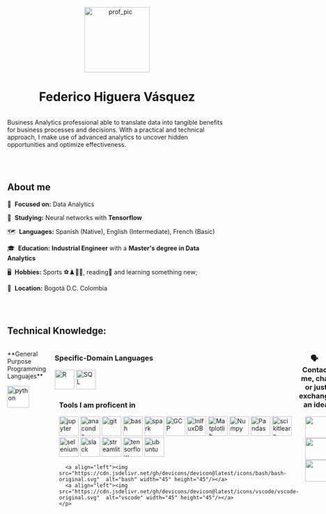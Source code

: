 <div align="center" style="display: flex; flex-direction: column; justify-content: center; align-items: center;">
  <img src="https://github.com/Federico-Higuera/Federico-Higuera/assets/93018336/505096a7-80f0-4b88-8403-267140107637" alt="prof_pic" style="width: 150px;"/>
  <h1>Federico Higuera Vásquez</h1>
</div>



Business Analytics professional able to translate data into tangible benefits for business processes and decisions. With a practical and technical approach, I make use of advanced analytics to uncover hidden opportunities and optimize effectiveness. 

<br></br>
<h2 align="left">About me </h2>

🎯&nbsp; **Focused on:** Data Analytics

📖&nbsp; **Studying:** Neural networks with **Tensorflow**

🗺&nbsp; **Languages:**  Spanish (Native), English (Intermediate), French (Basic)

🎓&nbsp; **Education:** **Industrial Engineer** with a **Master's degree in Data Analytics**

🖥&nbsp; **Hobbies:** Sports ⚽♟️🎾🏓, reading📕 and learning something new;

📍&nbsp; **Location:**  Bogotá D.C. Colombia

<br></br>

<h2 align="left">Technical Knowledge:</h2>

<div align="left" style="display: flex;">
  <div style="flex: 1; padding-right: 10px;">
    <p align="left"> **General Purpose Programming Languajes** </p>
    <p align="left"><img src="https://cdn.jsdelivr.net/gh/devicons/devicon@latest/icons/python/python-original-wordmark.svg"  alt="python" width="50" height="50"/> </p> 
  </div>
  
  <div style="flex: 2; padding-left: 10px;">
    <h3 align="left">Specific-Domain Languages</h3>
    <p align="left"> 
      <a align="left"><img src="https://cdn.jsdelivr.net/gh/devicons/devicon@latest/icons/r/r-original.svg"  alt="R" width="45" height="45"/></a>
      <a align="left"><img src="https://cdn.jsdelivr.net/gh/devicons/devicon@latest/icons/azuresqldatabase/azuresqldatabase-original.svg" alt="SQL" width="45" height="45"/></a>
  
  <div style="flex: 2; padding-left: 10px;">
    <h3 align="left">Tools I am proficent in</h3>
    <p align="left"> 
      <a align="left"><img src="https://cdn.jsdelivr.net/gh/devicons/devicon@latest/icons/jupyter/jupyter-original-wordmark.svg"  alt="jupyter" width="45" height="45"/></a>
      <a align="left"><img src="https://cdn.jsdelivr.net/gh/devicons/devicon@latest/icons/anaconda/anaconda-original.svg"  alt="anaconda" width="45" height="45"/></a>
      <a align="left"><img src="https://cdn.jsdelivr.net/gh/devicons/devicon@latest/icons/git/git-original.svg"  alt="git" width="45" height="45"/></a>
      <a align="left"><img src="https://cdn.jsdelivr.net/gh/devicons/devicon@latest/icons/bash/bash-original.svg"  alt="bash" width="45" height="45"/></a>
      <a align="left"><img src="https://cdn.jsdelivr.net/gh/devicons/devicon@latest/icons/apachespark/apachespark-original-wordmark.svg"  alt="spark" width="45" height="45"/></a>
      <a align="left"><img src="https://cdn.jsdelivr.net/gh/devicons/devicon@latest/icons/googlecloud/googlecloud-original.svg"  alt="GCP" width="45" height="45"/></a>
      <a align="left"><img src="https://cdn.jsdelivr.net/gh/devicons/devicon@latest/icons/influxdb/influxdb-original-wordmark.svg"  alt="InlfuxDB" width="45" height="45"/></a>
      <a align="left"><img src="https://cdn.jsdelivr.net/gh/devicons/devicon@latest/icons/matplotlib/matplotlib-original-wordmark.svg"  alt="Matplotlib" width="45" height="45"/></a>
      <a align="left"><img src="https://cdn.jsdelivr.net/gh/devicons/devicon@latest/icons/numpy/numpy-original-wordmark.svg"  alt="Numpy" width="45" height="45"/></a>
      <a align="left"><img src="https://cdn.jsdelivr.net/gh/devicons/devicon@latest/icons/pandas/pandas-original-wordmark.svg"  alt="Pandas" width="45" height="45"/></a>
      <a align="left"><img src="https://cdn.jsdelivr.net/gh/devicons/devicon@latest/icons/scikitlearn/scikitlearn-original.svg" alt = "scikitlearn" width="45" height="45"/></a>
      <a align="left"><img src="https://cdn.jsdelivr.net/gh/devicons/devicon@latest/icons/selenium/selenium-original.svg" alt = "selenium" width="45" height="45"/></a>
      <a align="left"><img src="https://cdn.jsdelivr.net/gh/devicons/devicon@latest/icons/slack/slack-original.svg" alt = "slack" width="45" height="45"/></a>
      <a align="left"><img src="https://cdn.jsdelivr.net/gh/devicons/devicon@latest/icons/streamlit/streamlit-original-wordmark.svg" alt = "streamlit" width="45" height="45"/></a>
      <a align="left"><img src="https://cdn.jsdelivr.net/gh/devicons/devicon@latest/icons/tensorflow/tensorflow-original.svg" alt = "tensorflow" width="45" height="45"/></a>
      <a align="left"><img src="https://cdn.jsdelivr.net/gh/devicons/devicon@latest/icons/ubuntu/ubuntu-original-wordmark.svg" alt = "ubuntu" width="45" height="45"/></a>
      
      <a align="left"><img src="https://cdn.jsdelivr.net/gh/devicons/devicon@latest/icons/bash/bash-original.svg"  alt="bash" width="45" height="45"/></a>
      <a align="left"><img src="https://cdn.jsdelivr.net/gh/devicons/devicon@latest/icons/vscode/vscode-original.svg"  alt="vscode" width="45" height="45"/></a>
    </p> 
  </div>
</div>



<center>
  <h3>🗣️ &nbsp; Contact me, chat or just exchange an idea</h3>
  <a href="https://www.linkedin.com/in/federicohiguera/" target="_blank" rel="noopener noreferrer">
    <img src="https://cdn-icons-png.flaticon.com/128/1384/1384014.png" width="50" height="50"/>
  </a>
  <a href="mailto:federico.higuera@outlook.com" target="_blank" rel="noopener noreferrer">
    <img src="https://cdn-icons-png.flaticon.com/128/6129/6129053.png" width="50" height="50" />
  </a>
  <a href="https://api.whatsapp.com/send?phone=573193211135" target="_blank" rel="noopener noreferrer">
    <img src="https://cdn-icons-png.flaticon.com/128/1384/1384007.png" width="50" height="50" />
  </a>
</center>
